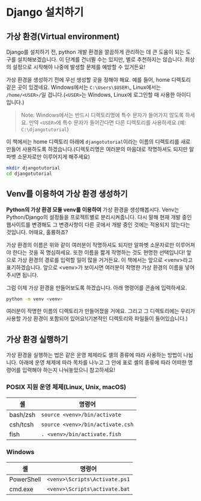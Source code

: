 # Django 설치하기

## 가상 환경(Virtual environment)

Django를 설치하기 전, python 개발 환경을 깔끔하게 관리하는 데 큰 도움이 되는 도구를 설치해보겠습니다. 이 단계를 건너뛸 수는 있지만, 별로 추천하지는 않습니다. 최상의 설정으로 시작해야 나중에 발생할 문제를 예방할 수 있거든요!

가상 환경을 생성하기 전에 우선 생성할 곳을 정해야 해요. 예를 들어, home 디렉토리 같은 곳이 있겠네요. Windows에서는 `C:\Users\$USER\`, Linux에서는 `/home/<USER>/`일 겁니다.(`<USER>`는 Windows, Linux에 로그인할 때 사용한 아이디입니다.)
> Note: Windows에서는 반드시 디렉토리명에 특수 문자가 들어가지 않도록 하세요. 만약 `<USER>`에 특수 문자가 들어간다면 다른 디렉토리를 사용하세요.(예: `C:\djangotutorial`)

이 책에서는 home 디렉토리 아래에 `djangotutorial`이라는 이름의 디렉토리를 새로 만들어 사용하도록 하겠습니다.(디렉토리명은 여러분의 마음대로 작명하셔도 되지만 알파벳 소문자로만 이루어지게 해주세요)

``` bash
mkdir djangotutorial
cd djangotutorial
```

## Venv를 이용하여 가상 환경 생성하기

**Python의 가상 환경 모듈 venv를 이용하여** 가상 환경을 생성해봅시다. Venv는 Python/Django의 설정들을 프로젝트별로 분리시켜줍니다. 다시 말해 현재 개발 중인 웹사이트를 변경해도 그 변경사항이 다른 곳에서 개발 중인 것에는 적용되지 않는다는 것입니다. 어때요, 훌륭하죠?

가상 환경의 이름은 위와 같이 여러분이 작명하셔도 되지만 알파벳 소문자로만 이루어져야 한다는 것을 꼭 명심하세요. 또한 이름을 짧게 작명하는 것도 현명한 선택입니다! 앞으로 가상 환경의 경로를 입력할 일이 많을 거거든요. 이 책에서는 앞으로 \<venv>라고 표기하겠습니다. 앞으로 \<venv>가 보이시면 여러분이 작명한 가상 환경의 이름을 넣어주시면 됩니다.

그럼 이제 가상 환경을 만들어보도록 하겠습니다. 아래 명령어를 콘솔에 입력하세요.

``` bash
python -m venv <venv>
```

여러분이 작명한 이름의 디렉토리가 만들어졌을 거에요. 그리고 그 디렉토리에는 우리가 사용할 가상 환경이 포함되어 있어요!(기본적인 디렉토리와 파일들이 들어있습니다.)

## 가상 환경 실행하기

가상 환경을 실행하는 법은 같은 운영 체제라도 셸의 종류에 따라 사용하는 방법이 나뉩니다. 아래에 운영 체제에 따라 목차를 나누고 그 안에 표로 셸의 종류에 따라 어떠한 명령어를 입력해야 하는지 나눠놓았으니 참고하세요!

### POSIX 지원 운영 체제(Linux, Unix, macOS)

|    셸    |              명령어              |
| -------- | -------------------------------- |
| bash/zsh | `source <venv>/bin/activate`     |
| csh/tcsh | `source <venv>/bin/activate.csh` |
| fish     | `. <venv>/bin/activate.fish`     |

### Windows

|     셸     |            명령어             |
| ---------- | ----------------------------- |
| PowerShell | `<venv>\Scripts\Activate.ps1` |
| cmd.exe    | `<venv>\Scripts\activate.bat` |
